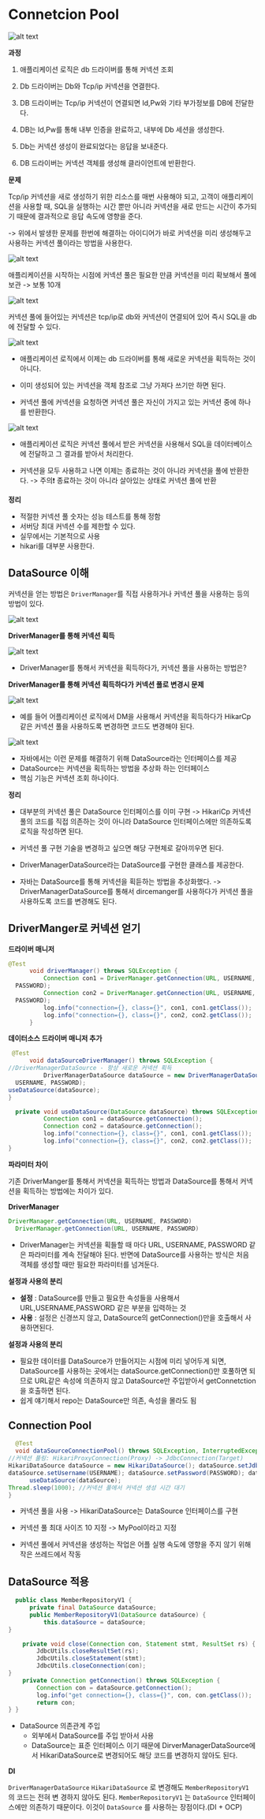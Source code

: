 # Connetcion Pool

![alt text](image-10.png)

**과정**
1. 애플리케이션 로직은 db 드라이버를 통해 커넥션 조회

2. Db 드라이버는 Db와 Tcp/ip 커넥션을 연결한다.
3. DB 드라이버는 Tcp/ip 커넥션이 연결되면 Id,Pw와 기타 부가정보를 DB에 전달한다.
4. DB는 Id,Pw를 통해 내부 인증을 완료하고, 내부에 Db 세션을 생성한다.
5. Db는 커넥션 생성이 완료되었다는 응답을 보내준다.
6. DB 드라이버는 커넥션 객체를 생성해 클라이언트에 반환한다.

**문제**

Tcp/ip 커넥션을 새로 생성하기 위한 리소스를 매번 사용해야 되고, 고객이 애플리케이션을 사용할 때, SQL을 실행하는 시간 뿐만 아니라 커넥션을 새로 만드는 시간이 추가되기 때문에 결과적으로 응답 속도에 영향을 준다.

-> 위에서 발생한 문제를 한번에 해결하는 아이디어가 바로 커넥션을 미리 생성해두고 사용하는 커넥션 풀이라는 방법을 사용한다.

![alt text](image-11.png)

애플리케이션을 시작하는 시점에 커넥션 풀은 필요한 만큼 커넥션을 미리 확보해서 풀에 보관 -> 보통 10개

![alt text](image-12.png)

커넥션 풀에 들어있는 커넥션은 tcp/ip로 db와 커넥션이 연결되어 있어 즉시 SQL을 db에 전달할 수 있다.

![alt text](image-13.png)
* 애플리케이션 로직에서 이제는 db 드라이버를 통해 새로운 커넥션을 획득하는 것이 아니다.

* 이미 생성되어 있는 커넥션을 객체 참조로 그냥 가져다 쓰기만 하면 된다.

* 커넥션 풀에 커넥션을 요청하면 커넥션 풀은 자신이 가지고 있는 커넥션 중에 하나를 반환한다.

![alt text](image-14.png)

* 애플리케이션 로직은 커넥션 풀에서 받은 커넥션을 사용해서 SQL을 데이터베이스에 전달하고 그 결과를 받아서 처리한다.

* 커넥션을 모두 사용하고 나면 이제는 종료하는 것이 아니라 커넥션을 풀에 반환한다. -> 주의❗️ 종료하는 것이 아니라 살아있는 상태로 커넥션 풀에 반환

**정리**

* 적절한 커넥션 풀 숫자는 성능 테스트를 통해 정함
* 서버당 최대 커넥션 수를 제한할 수 있다.
* 실무에서는 기본적으로 사용
* hikari를 대부분 사용한다.

## DataSource 이해

커넥션을 얻는 방법은 `DriverManager`를 직접 사용하거나 커넥션 풀을 사용하는 등의 방법이 있다.

![alt text](image-15.png)

**DriverManager를 통해 커넥션 획득**

![alt text](image-16.png)

* DriverManager를 통해서 커넥션을 획득하다가, 커넥션 풀을 사용하는 방법은?

**DriverManager를 통해 커넥션 획득하다가 커넥션 풀로 변경시 문제**

![alt text](image-17.png)

* 예를 들어 어플리케이션 로직에서 DM을 사용해서 커넥션을 획득하다가 HikarCp같은 커넥션 풀을 사용하도록 변경하면 코드도 변경해야 된다.

![alt text](image-18.png)

* 자바에서는 이런 문제를 해결하기 위해 DataSource라는 인터페이스를 제공
* DataSource는 커넥션을 획득하는 방법을 추상화 하는 인터페이스
* 핵심 기능은 커넥션 조회 하나이다.

**정리**

* 대부분의 커넥션 풀은 DataSource 인터페이스를 이미 구현 -> HikariCp 커넥션 풀의 코드를 직접 의존하는 것이 아니라 DataSource 인터페이스에만 의존하도록 로직을 작성하면 된다.

* 커넥션 풀 구현 기술을 변경하고 싶으면 해당 구현체로 갈아끼우면 된다.

* DriverManagerDataSource라는 DataSource를 구현한 클래스를 제공한다.

* 자바는 DataSource를 통해 커넥션을 획듣하는 방법을 추상화했다. -> DriverManagerDataSource를 통해서 dircemanger를 사용하다가 커넥션 풀을 사용하도록 코드를 변경해도 된다.
## DriverManger로 커넥션 얻기

**드라이버 매니저**

~~~java
@Test
      void driverManager() throws SQLException {
          Connection con1 = DriverManager.getConnection(URL, USERNAME,
  PASSWORD);
          Connection con2 = DriverManager.getConnection(URL, USERNAME,
  PASSWORD);
          log.info("connection={}, class={}", con1, con1.getClass());
          log.info("connection={}, class={}", con2, con2.getClass());
      }
~~~



**데이터소스 드라이버 매니저 추가**
~~~java
 @Test
      void dataSourceDriverManager() throws SQLException {
//DriverManagerDataSource - 항상 새로운 커넥션 획득
          DriverManagerDataSource dataSource = new DriverManagerDataSource(URL,
  USERNAME, PASSWORD);
useDataSource(dataSource);
}

  private void useDataSource(DataSource dataSource) throws SQLException {
          Connection con1 = dataSource.getConnection();
          Connection con2 = dataSource.getConnection();
          log.info("connection={}, class={}", con1, con1.getClass());
          log.info("connection={}, class={}", con2, con2.getClass());
}
~~~

**파라미터 차이**

기존 DriverManger를 통해서 커넥션을 획득하는 방법과 DataSource를 통해서 커넥션을 획득하는 방법에는 차이가 있다.

**DriverManager**
~~~java
DriverManager.getConnection(URL, USERNAME, PASSWORD)
  DriverManager.getConnection(URL, USERNAME, PASSWORD)
~~~

* DriverManager는 커넥션을 획들할 때 마다 URL, USERNAME, PASSWORD 같은 파라미터를 계속 전달해야 된다. 반면에 DataSource를 사용하는 방식은 처음 객체를 생성할 때만 필요한 파라미터를 넘겨둔다.


**설정과 사용의 분리**

* **설정** : DataSource를 만들고 필요한 속성들을 사용해서 URL,USERNAME,PASSWORD 같은 부분을 입력하는 것
* **사용** : 설정은 신경쓰지 않고, DataSource의 getConnection()만을 호출해서 사용하면된다.

**설정과 사용의 분리**

* 필요한 데이터를 DataSource가 만들어지는 시점에 미리 넣어두게 되면, DataSource를 사용하는 곳에서는 dataSource.getConnection()만 호풀하면 되므로 URL같은 속성에 의존하지 않고 DataSource만 주입받아서 getConnetction을 호출하면 된다.
* 쉽게 얘기해서 repo는 DataSource만 의존, 속성을 몰라도 됨


## Connection Pool

~~~java
  @Test
  void dataSourceConnectionPool() throws SQLException, InterruptedException {
//커넥션 풀링: HikariProxyConnection(Proxy) -> JdbcConnection(Target)
HikariDataSource dataSource = new HikariDataSource(); dataSource.setJdbcUrl(URL);
dataSource.setUsername(USERNAME); dataSource.setPassword(PASSWORD); dataSource.setMaximumPoolSize(10); dataSource.setPoolName("MyPool");
      useDataSource(dataSource);
Thread.sleep(1000); //커넥션 풀에서 커넥션 생성 시간 대기 
}
~~~

* 커넥션 풀을 사용 -> HikariDataSource는 DataSource 인터페이스를 구현

* 커넥션 풀 최대 사이즈 10 지정 -> MyPool이라고 지정

* 커넥션 풀에서 커넥션을 생성하는 작업은 어플 실행 속도에 영향을 주지 않기 위해 작은 쓰레드에서 작동

## DataSource 적용

~~~java
  public class MemberRepositoryV1 {
      private final DataSource dataSource;
      public MemberRepositoryV1(DataSource dataSource) {
          this.dataSource = dataSource;
}

    private void close(Connection con, Statement stmt, ResultSet rs) {
        JdbcUtils.closeResultSet(rs);
        JdbcUtils.closeStatement(stmt);
        JdbcUtils.closeConnection(con);
}
    private Connection getConnection() throws SQLException {
        Connection con = dataSource.getConnection();
        log.info("get connection={}, class={}", con, con.getClass());
        return con;
} }
~~~

* DataSource 의존관계 주입
    * 외부에서 DataSource를 주입 받아서 사용
    * DataSource는 표준 인터페이스 이기 때문에 DirverManagerDataSource에서 HikariDataSource로 변경되어도 해당 코드를 변경하지 않아도 된다.

**DI**

`DriverManagerDataSource` `HikariDataSource` 로 변경해도 `MemberRepositoryV1` 의 코드는 전혀 변
경하지 않아도 된다. `MemberRepositoryV1` 는 `DataSource` 인터페이스에만 의존하기 때문이다. 이것이 `DataSource` 를 사용하는 장점이다.(DI + OCP)
